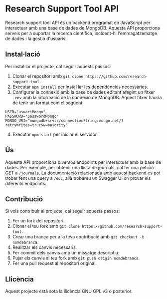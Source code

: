 # Research Support Tool API

Research support tool API és un backend programat en JavaScript per interactuar amb una base de dades de MongoDB. Aquesta API proporciona serveis per a suportar la recerca científica, incloent-hi l'emmagatzematge de dades i la gestió d'usuaris.

## Instal·lació

Per instal·lar el projecte, cal seguir aquests passos:

1.  Clonar el repositori amb `git clone https://github.com/research-support-tool`.
2.  Executar `npm install` per instal·lar les dependències necessàries.
3.  Configurar la connexió amb la base de dades editant afegint un fitxer `.env` amb la informació de la connexió de MongoDB. Aquest fitxer hauria de tenir un format com el següent:
```
USER="usuariMongo"
PASSWORD="passwordMongo"
MONGO_URI="mongodb+srv://connectionString:mongo.net/?retryWrites=true&w=majority"
```
4.  Executar `npm start` per iniciar el servidor.

## Ús

Aquesta API proporciona diversos endpoints per interactuar amb la base de dades. Per exemple, per obtenir una llista de journals, cal fer una petició GET a `/journals`. 
La documentació relacionada amb aquest backend es pot trobar fent una query a `/doc`, allà trobareu un Swagger UI on provar els diferents endpoints.

## Contribució

Si vols contribuir al projecte, cal seguir aquests passos:

1.  Fer un fork del repositori.
2.  Clonar el teu fork amb `git clone https://github.com/research-support-tool`.
3.  Crear una branca per a la teva contribució amb `git checkout -b nomdebranca`.
4.  Realitzar els canvis necessaris.
5.  Fer commit dels canvis amb un missatge descriptiu.
6.  Pujar els canvis al teu fork amb `git push origin nomdebranca`.
7.  Fer una pull request al repositori original.

## Llicència

Aquest projecte està sota la llicència GNU GPL v3 o posterior.